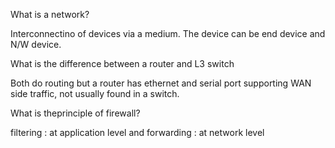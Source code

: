 What is a network?

Interconnectino of devices via a medium.
The device can be end device and N/W device.

What is the difference between a router and L3 switch

Both do routing but a router has ethernet and serial port supporting WAN side traffic, not usually found in a switch.

What is theprinciple of firewall?

filtering : at application level
and forwarding : at network level


